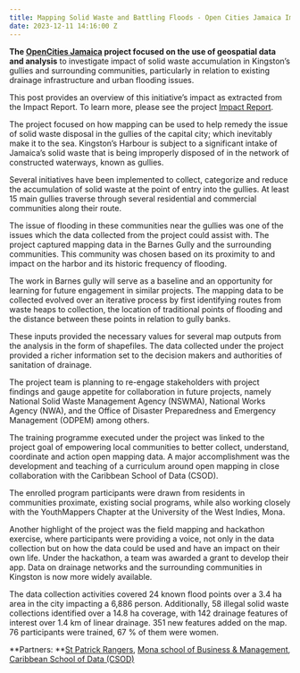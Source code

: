 ```yaml
---
title: Mapping Solid Waste and Battling Floods - Open Cities Jamaica Impact
date: 2023-12-11 14:16:00 Z
---
```


**The [OpenCities Jamaica](https://wiki.openstreetmap.org/wiki/OpenCities_Jamaica) project focused on the use of geospatial data  and analysis** to investigate impact of solid waste accumulation in Kingston’s gullies and surrounding communities, particularly in relation to existing drainage infrastructure and urban flooding issues.

This post provides an overview of this initiative’s impact as extracted from the Impact Report. To learn more, please see the project [Impact Report](https://www.hotosm.org/uploads/Open%20Cities_Impact%20Report_Jamaica.pdf).

The project focused on how mapping can be used to help remedy the issue of solid waste disposal in the gullies of the capital city; which inevitably make it to the sea. Kingston’s Harbour is subject to a significant intake of Jamaica’s solid waste that is being improperly disposed of in the network of constructed waterways, known as gullies.

Several initiatives have been  implemented to collect, categorize and reduce the accumulation of solid waste at the point of entry into the gullies. At least 15 main gullies traverse through several residential and commercial communities along their route.

The issue of flooding in these communities near the gullies was one of the issues which the data collected from the project could assist with. The project captured mapping data in the Barnes Gully and the surrounding communities. This community was chosen based on its proximity to and impact on the harbor and its historic frequency of flooding.

The work in Barnes gully will serve as a baseline and an opportunity for learning for future engagement in similar projects. The mapping data to be collected evolved over an iterative process by first identifying routes from waste heaps to collection, the location of traditional points of flooding and the distance between these points in relation to gully banks.

These inputs provided the necessary values for several map outputs from the analysis in the form of shapefiles. The data collected under the project provided a richer information set to the decision makers and authorities of sanitation of drainage.

The project team is planning to re-engage stakeholders with project findings and gauge appetite for collaboration in future projects, namely National Solid Waste Management Agency (NSWMA), National Works Agency (NWA), and the Office of Disaster Preparedness and Emergency Management (ODPEM) among others.

The training programme executed under the project was linked to the project goal of empowering local communities to better collect, understand, coordinate and action open mapping data. A major accomplishment was the development and teaching of a curriculum around open mapping in close collaboration with the Caribbean School of Data (CSOD).

The enrolled program participants were drawn from residents in communities proximate, existing social programs, while also working closely with the YouthMappers Chapter at the University of the West Indies, Mona.

Another highlight of the project was the field mapping and hackathon exercise, where participants were providing a voice, not only in the data collection but on how the data could be used and have an impact on their own life. Under the hackathon, a team was awarded a grant to develop their app. Data on drainage networks and the surrounding communities in Kingston is now more widely available.

The data collection activities covered 24 known flood points over a 3.4 ha area in the city impacting a 6,886 person. Additionally, 58 illegal solid waste collections identified over a 14.8 ha coverage, with 142 drainage features of interest over 1.4 km of linear drainage. 351 new features added on the map. 76 participants were trained, 67 % of them were women.

**Partners: **[St Patrick Rangers](https://www.facebook.com/stpatricksrangersltd/), [Mona school of Business & Management](https://www.mona.uwi.edu/msbm/), [Caribbean School of Data (CSOD)](https://coi-csod.org/)